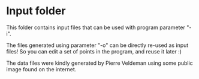 # Input folder

This folder contains input files that can be used with program parameter "-i".

The files generated using parameter "-o" can be directly re-used as input files! So you can edit a set of points in the program, and reuse it later :)

The data files were kindly generated by Pierre Veldeman using some public image found on the internet.
